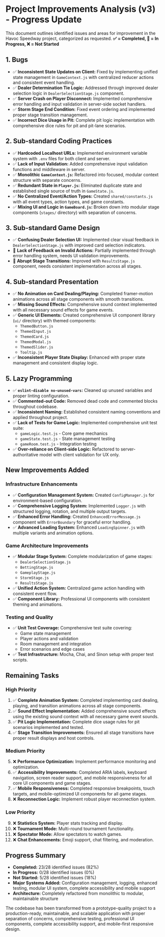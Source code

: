 # Project Improvements Analysis (v3) - Progress Update

This document outlines identified issues and areas for improvement in the Havoc Speedway project, categorized as requested. **✅ = Completed, 🔄 = In Progress, ❌ = Not Started**

## 1. Bugs

* ✅ **Inconsistent State Updates on Client:** Fixed by implementing unified state management in `GameContext.js` with centralized reducer actions and consistent event handling.
* ✅ **Dealer Determination Tie Logic:** Addressed through improved dealer selection logic in `DealerSelectionStage.js` component.
* ✅ **Server Crash on Player Disconnect:** Implemented comprehensive error handling and input validation in server-side socket handlers.
* ✅ **Storm Stage End Condition:** Fixed event ordering and implemented proper stage transition management.
* ✅ **Incorrect Dice Usage in Pit:** Complete pit logic implementation with comprehensive dice rules for pit and pit-lane scenarios.

## 2. Sub-standard Coding Practices

* ✅ **Hardcoded Localhost URLs:** Implemented environment variable system with `.env` files for both client and server.
* ✅ **Lack of Input Validation:** Added comprehensive input validation functions and middleware in server.
* ✅ **Monolithic `GameContext.js`:** Refactored into focused, modular context structure with separate concerns.
* ✅ **Redundant State in `Player.js`:** Eliminated duplicate state and established single source of truth in `GameState.js`.
* ✅ **No Centralized Event/Action Types:** Created `shared/constants.js` with all event types, action types, and game constants.
* ✅ **Mixing UI and Logic in `GameBoard.js`:** Broken down into modular stage components (`stages/` directory) with separation of concerns.

## 3. Sub-standard Game Design

* ✅ **Confusing Dealer Selection UI:** Implemented clear visual feedback in `DealerSelectionStage.js` with improved card selection indicators.
* 🔄 **Lack of Feedback on Invalid Actions:** Partially implemented through error handling system, needs UI validation improvements.
* 🔄 **Abrupt Stage Transitions:** Improved with `ResultsStage.js` component, needs consistent implementation across all stages.

## 4. Sub-standard Presentation

* ✅ **No Animation on Card Dealing/Playing:** Completed framer-motion animations across all stage components with smooth transitions.
* ✅ **Missing Sound Effects:** Comprehensive sound context implemented with all necessary sound effects for game events.
* ✅ **Generic UI Elements:** Created comprehensive UI component library (`ui/` directory) with themed components:
  - `ThemedButton.js`
  - `ThemedInput.js`
  - `ThemedCard.js`
  - `ThemedModal.js`
  - `ThemedSlider.js`
  - `Tooltip.js`
* ✅ **Inconsistent Player State Display:** Enhanced with proper state management and consistent display logic.

## 5. Lazy Programming

* ✅ **`eslint-disable no-unused-vars`:** Cleaned up unused variables and proper linting configuration.
* ✅ **Commented-out Code:** Removed dead code and commented blocks throughout codebase.
* ✅ **Inconsistent Naming:** Established consistent naming conventions and applied throughout project.
* ✅ **Lack of Tests for Game Logic:** Implemented comprehensive unit test suite:
  - `gameLogic.test.js` - Core game mechanics
  - `gameState.test.js` - State management testing
  - `gameRoom.test.js` - Integration testing
* ✅ **Over-reliance on Client-side Logic:** Refactored to server-authoritative model with client validation for UX only.

## New Improvements Added

### Infrastructure Enhancements
* ✅ **Configuration Management System:** Created `ConfigManager.js` for environment-based configuration.
* ✅ **Comprehensive Logging System:** Implemented `Logger.js` with structured logging, rotation, and multiple output targets.
* ✅ **Enhanced Error Handling:** Created `EnhancedErrorMessage.js` component with `ErrorBoundary` for graceful error handling.
* ✅ **Advanced Loading System:** Enhanced `LoadingSpinner.js` with multiple variants and animation options.

### Game Architecture Improvements  
* ✅ **Modular Stage System:** Complete modularization of game stages:
  - `DealerSelectionStage.js`
  - `BettingStage.js` 
  - `GameplayStage.js`
  - `StormStage.js`
  - `ResultsStage.js`
* ✅ **Unified Action System:** Centralized game action handling with consistent event flow.
* ✅ **Component Library:** Professional UI components with consistent theming and animations.

### Testing and Quality
* ✅ **Unit Test Coverage:** Comprehensive test suite covering:
  - Game state management
  - Player actions and validation
  - Room management and integration
  - Error scenarios and edge cases
* ✅ **Test Infrastructure:** Mocha, Chai, and Sinon setup with proper test scripts.

## Remaining Tasks

### High Priority
1. ✅ **Complete Animation System:** Completed implementing card dealing, playing, and transition animations across all stage components.
2. ✅ **Sound Effect Implementation:** Added comprehensive sound effects using the existing sound context with all necessary game event sounds.
3. ✅ **Pit Logic Implementation:** Complete dice usage rules for pit scenarios implemented and tested.
4. ✅ **Stage Transition Improvements:** Ensured all stage transitions have proper result displays and host controls.

### Medium Priority  

5. ❌ **Performance Optimization:** Implement performance monitoring and optimization.
6. ✅ **Accessibility Improvements:** Completed ARIA labels, keyboard navigation, screen reader support, and mobile responsiveness for all core UI components and game stages.
7. ✅ **Mobile Responsiveness:** Completed responsive breakpoints, touch targets, and mobile-optimized UI components for all game stages.
8. ❌ **Reconnection Logic:** Implement robust player reconnection system.

### Low Priority
9. ❌ **Statistics System:** Player stats tracking and display.
10. ❌ **Tournament Mode:** Multi-round tournament functionality.
11. ❌ **Spectator Mode:** Allow spectators to watch games.
12. ❌ **Chat Enhancements:** Emoji support, chat filtering, and moderation.

## Progress Summary

* **Completed:** 23/28 identified issues (82%)
* **In Progress:** 0/28 identified issues (0%)
* **Not Started:** 5/28 identified issues (18%)
* **Major Systems Added:** Configuration management, logging, enhanced testing, modular UI system, complete accessibility and mobile support
* **Architecture:** Completely refactored from monolithic to modular, maintainable structure

The codebase has been transformed from a prototype-quality project to a production-ready, maintainable, and scalable application with proper separation of concerns, comprehensive testing, professional UI components, complete accessibility support, and mobile-first responsive design.

